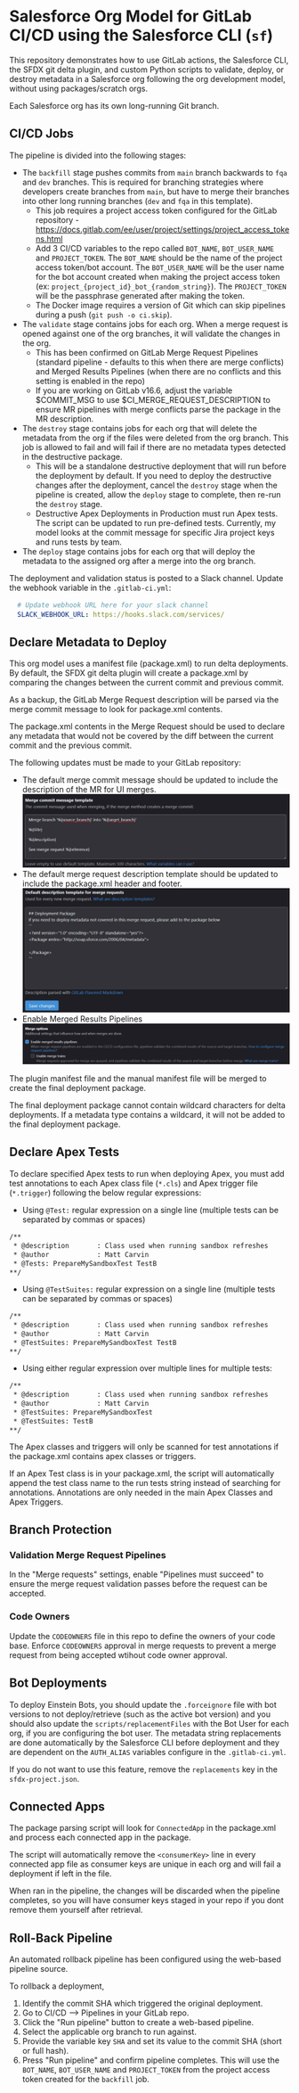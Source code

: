 # Salesforce Org Model for GitLab CI/CD using the Salesforce CLI (`sf`)
This repository demonstrates how to use GitLab actions, the Salesforce CLI, the SFDX git delta plugin, and custom Python scripts to validate, deploy, or destroy metadata in a Salesforce org following the org development model, without using packages/scratch orgs. 

Each Salesforce org has its own long-running Git branch.

## CI/CD Jobs

The pipeline is divided into the following stages:

- The `backfill` stage pushes commits from `main` branch backwards to `fqa` and `dev` branches. This is required for branching strategies where developers create branches from `main`, but have to merge their branches into other long running branches (`dev` and `fqa` in this template).
    - This job requires a project access token configured for the GitLab repository - https://docs.gitlab.com/ee/user/project/settings/project_access_tokens.html
    - Add 3 CI/CD variables to the repo called `BOT_NAME`, `BOT_USER_NAME` and `PROJECT_TOKEN`. The `BOT_NAME` should be the name of the project access token/bot account. The `BOT_USER_NAME` will be the user name for the bot account created when making the project access token (ex: `project_{project_id}_bot_{random_string}`). The `PROJECT_TOKEN` will be the passphrase generated after making the token.
    - The Docker image requires a version of Git which can skip pipelines during a push (`git push -o ci.skip`).
- The `validate` stage contains jobs for each org. When a merge request is opened against one of the org branches, it will validate the changes in the org.
    - This has been confirmed on GitLab Merge Request Pipelines (standard pipeline - defaults to this when there are merge conflicts) and Merged Results Pipelines (when there are no conflicts and this setting is enabled in the repo)
    - If you are working on GitLab v16.6, adjust the variable $COMMIT_MSG to use $CI_MERGE_REQUEST_DESCRIPTION to ensure MR pipelines with merge conflicts parse the package in the MR description.
- The `destroy` stage contains jobs for each org that will delete the metadata from the org if the files were deleted from the org branch. This job is allowed to fail and will fail if there are no metadata types detected in the destructive package.
    - This will be a standalone destructive deployment that will run before the deployment by default. If you need to deploy the destructive changes after the deployment, cancel the `destroy` stage when the pipeline is created, allow the `deploy` stage to complete, then re-run the `destroy` stage.
    - Destructive Apex Deployments in Production must run Apex tests. The script can be updated to run pre-defined tests. Currently, my model looks at the commit message for specific Jira project keys and runs tests by team.
- The `deploy` stage contains jobs for each org that will deploy the metadata to the assigned org after a merge into the org branch.

The deployment and validation status is posted to a Slack channel. Update the webhook variable in the `.gitlab-ci.yml`:

``` yaml
  # Update webhook URL here for your slack channel
  SLACK_WEBHOOK_URL: https://hooks.slack.com/services/
```

## Declare Metadata to Deploy

This org model uses a manifest file (package.xml) to run delta deployments. By default, the SFDX git delta plugin will create a package.xml by comparing the changes between the current commit and previous commit.

As a backup, the GitLab Merge Request description will be parsed via the merge commit message to look for package.xml contents.

The package.xml contents in the Merge Request should be used to declare any metadata that would not be covered by the diff between the current commit and the previous commit.

The following updates must be made to your GitLab repository:
- The default merge commit message should be updated to include the description of the MR for UI merges.
![Merge Request Commit Message Template](.gitlab/images/mr-commit-message-template.JPG)
- The default merge request description template should be updated to include the package.xml header and footer.
![Default Merge Request Description](.gitlab/images/default-mr-description.JPG)
- Enable Merged Results Pipelines 
![Merged Results Setting](.gitlab/images/merged-results.png)

The plugin manifest file and the manual manifest file will be merged to create the final deployment package.

The final deployment package cannot contain wildcard characters for delta deployments. If a metadata type contains a wildcard, it will not be added to the final deployment package.

## Declare Apex Tests

To declare specified Apex tests to run when deploying Apex, you must add test annotations to each Apex class file (`*.cls`) and Apex trigger file (`*.trigger`) following the below regular expressions:

- Using `@Test:` regular expression on a single line (multiple tests can be separated by commas or spaces)
```
/**
 * @description       : Class used when running sandbox refreshes
 * @author            : Matt Carvin
 * @Tests: PrepareMySandboxTest TestB
**/
```

- Using `@TestSuites:` regular expression on a single line (multiple tests can be separated by commas or spaces)

```
/**
 * @description       : Class used when running sandbox refreshes
 * @author            : Matt Carvin
 * @TestSuites: PrepareMySandboxTest TestB
**/
```

- Using either regular expression over multiple lines for multiple tests:
```
/**
 * @description       : Class used when running sandbox refreshes
 * @author            : Matt Carvin
 * @TestSuites: PrepareMySandboxTest
 * @TestSuites: TestB
**/
```

The Apex classes and triggers will only be scanned for test annotations if the package.xml contains apex classes or triggers.

If an Apex Test class is in your package.xml, the script will automatically append the test class name to the run tests string instead of searching for annotations. Annotations are only needed in the main Apex Classes and Apex Triggers.

## Branch Protection

### Validation Merge Request Pipelines

In the "Merge requests" settings, enable "Pipelines must succeed" to ensure the merge request validation passes before the request can be accepted.

### Code Owners

Update the `CODEOWNERS` file in this repo to define the owners of your code base. Enforce `CODEOWNERS` approval in merge requests to prevent a merge request from being accepted wtihout code owner approval.

## Bot Deployments

To deploy Einstein Bots, you should update the `.forceignore` file with bot versions to not deploy/retrieve (such as the active bot version) and you should also update the `scripts/replacementFiles` with the Bot User for each org, if you are configuring the bot user. The metadata string replacements are done automatically by the Salesforce CLI before deployment and they are dependent on the `AUTH_ALIAS` variables configure in the `.gitlab-ci.yml`.

If you do not want to use this feature, remove the `replacements` key in the `sfdx-project.json`.

## Connected Apps

The package parsing script will look for `ConnectedApp` in the package.xml and process each connected app in the package.

The script will automatically remove the `<consumerKey>` line in every connected app file as consumer keys are unique in each org and will fail a deployment if left in the file.

When ran in the pipeline, the changes will be discarded when the pipeline completes, so you will have consumer keys staged in your repo if you dont remove them yourself after retrieval.

## Roll-Back Pipeline

An automated rollback pipeline has been configured using the web-based pipeline source.

To rollback a deployment, 

1. Identify the commit SHA which triggered the original deployment.
2. Go to CI/CD --> Pipelines in your GitLab repo.
3. Click the "Run pipeline" button to create a web-based pipeline.
4. Select the applicable org branch to run against.
5. Provide the variable key `SHA` and set its value to the commit SHA (short or full hash).
6. Press "Run pipeline" and confirm pipeline completes. This will use the `BOT_NAME`, `BOT_USER_NAME` and `PROJECT_TOKEN` from the project access token created for the `backfill` job.
